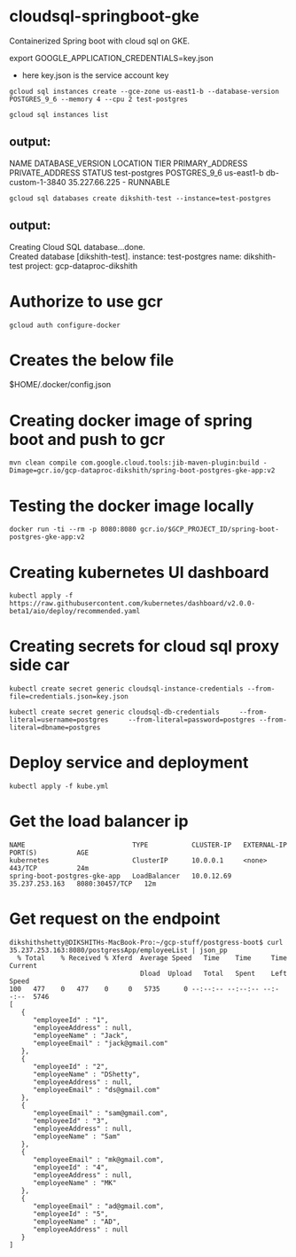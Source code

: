 # cloudsql-springboot-gke
Containerized Spring boot with cloud sql on GKE.

 
export GOOGLE_APPLICATION_CREDENTIALS=key.json
* here key.json is the service account key

```
gcloud sql instances create --gce-zone us-east1-b --database-version POSTGRES_9_6 --memory 4 --cpu 2 test-postgres
 ```
```
gcloud sql instances list
```

## output:
NAME           DATABASE_VERSION  LOCATION    TIER              PRIMARY_ADDRESS  PRIVATE_ADDRESS  STATUS
test-postgres  POSTGRES_9_6      us-east1-b  db-custom-1-3840  35.227.66.225    -                RUNNABLE

```
gcloud sql databases create dikshith-test --instance=test-postgres
```

## output:

Creating Cloud SQL database...done.                                                                                                                                                                        
Created database [dikshith-test].
instance: test-postgres
name: dikshith-test
project: gcp-dataproc-dikshith


# Authorize to use gcr
```
gcloud auth configure-docker
```

# Creates the below file
$HOME/.docker/config.json


# Creating docker image of spring boot and push to gcr
```
mvn clean compile com.google.cloud.tools:jib-maven-plugin:build -Dimage=gcr.io/gcp-dataproc-dikshith/spring-boot-postgres-gke-app:v2
```

# Testing the docker image locally
```
docker run -ti --rm -p 8080:8080 gcr.io/$GCP_PROJECT_ID/spring-boot-postgres-gke-app:v2
```

# Creating kubernetes UI dashboard
```
kubectl apply -f https://raw.githubusercontent.com/kubernetes/dashboard/v2.0.0-beta1/aio/deploy/recommended.yaml
```

# Creating secrets for cloud sql proxy side car

```
kubectl create secret generic cloudsql-instance-credentials --from-file=credentials.json=key.json

kubectl create secret generic cloudsql-db-credentials     --from-literal=username=postgres     --from-literal=password=postgres --from-literal=dbname=postgres
```

# Deploy service and deployment

```
kubectl apply -f kube.yml
```

# Get the load balancer ip
```
NAME                           TYPE           CLUSTER-IP   EXTERNAL-IP      PORT(S)          AGE
kubernetes                     ClusterIP      10.0.0.1     <none>           443/TCP          24m
spring-boot-postgres-gke-app   LoadBalancer   10.0.12.69   35.237.253.163   8080:30457/TCP   12m
```

# Get request on the endpoint
```
dikshithshetty@DIKSHITHs-MacBook-Pro:~/gcp-stuff/postgress-boot$ curl 35.237.253.163:8080/postgressApp/employeeList | json_pp
  % Total    % Received % Xferd  Average Speed   Time    Time     Time  Current
                                 Dload  Upload   Total   Spent    Left  Speed
100   477    0   477    0     0   5735      0 --:--:-- --:--:-- --:--:--  5746
[
   {
      "employeeId" : "1",
      "employeeAddress" : null,
      "employeeName" : "Jack",
      "employeeEmail" : "jack@gmail.com"
   },
   {
      "employeeId" : "2",
      "employeeName" : "DShetty",
      "employeeAddress" : null,
      "employeeEmail" : "ds@gmail.com"
   },
   {
      "employeeEmail" : "sam@gmail.com",
      "employeeId" : "3",
      "employeeAddress" : null,
      "employeeName" : "Sam"
   },
   {
      "employeeEmail" : "mk@gmail.com",
      "employeeId" : "4",
      "employeeAddress" : null,
      "employeeName" : "MK"
   },
   {
      "employeeEmail" : "ad@gmail.com",
      "employeeId" : "5",
      "employeeName" : "AD",
      "employeeAddress" : null
   }
]
```

